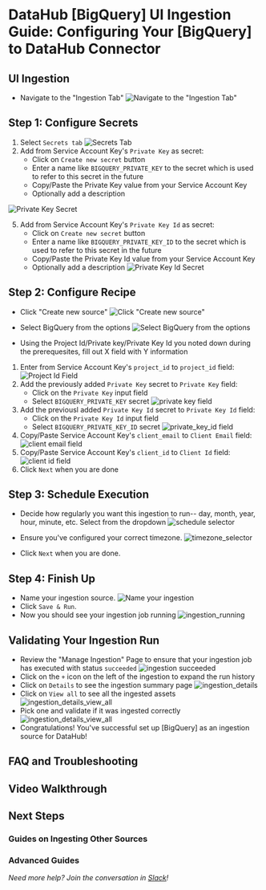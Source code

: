 # DataHub [BigQuery] UI Ingestion Guide: Configuring Your [BigQuery] to DataHub Connector

## UI Ingestion

* Navigate to the "Ingestion Tab"
![Navigate to the "Ingestion Tab"](../imgs/quick-ingestion-guide/bigquery_ingestion_ingestion_button.png)

## Step 1: Configure Secrets
1. Select `Secrets tab`
![Secrets Tab](../imgs/quick-ingestion-guide/bigquery_ingestion_secrets_tab.png)
3. Add from Service Account Key's `Private Key` as secret:
   * Click on `Create new secret` button
   * Enter a name like `BIGQUERY_PRIVATE_KEY` to the secret which is used to refer to this secret in the future
   * Copy/Paste the Private Key value from your Service Account Key
   * Optionally add a description

![Private Key Secret](../imgs/quick-ingestion-guide/bigquery_ingestion_private_key_secret.png)

5. Add from Service Account Key's `Private Key Id` as secret:
   * Click on `Create new secret` button
   * Enter a name like `BIGQUERY_PRIVATE_KEY_ID` to the secret which is used to refer to this secret in the future
   * Copy/Paste the Private Key Id value from your Service Account Key
   * Optionally add a description
![Private Key Id Secret](../imgs/quick-ingestion-guide/bigquery_ingestion_private_key_id_secret.png)

## Step 2: Configure Recipe
* Click "Create new source"
![Click "Create new source"](../imgs/quick-ingestion-guide/bigquery_ingestion_click_create_new_source_button.png)

* Select BigQuery from the options
![Select BigQuery from the options](../imgs/quick-ingestion-guide/bigquery_ingestion_bigquery_button.png)

* Using the Project Id/Private key/Private Key Id you noted down during the prerequesites, fill out X field with Y information
1. Enter from Service Account Key's `project_id` to `project_id` field:
![Project Id Field](../imgs/quick-ingestion-guide/bigquery_ingestion_project_id_field.png)
2. Add the previously added `Private Key` secret to `Private Key` field:
   * Click on the `Private Key` input field
   * Select `BIGQUERY_PRIVATE_KEY` secret
![private key field](../imgs/quick-ingestion-guide/bigquery_ingestion_private_key_field.png)
3. Add the previousl added `Private Key Id` secret to `Private Key Id` field:
   * Click on the `Private Key Id` input field
   * Select `BIGQUERY_PRIVATE_KEY_ID` secret
![private_key_id field](../imgs/quick-ingestion-guide/bigquery_ingestion_private_key_id_field.png)
4. Copy/Paste Service Account Key's `client_email` to `Client Email` field:
![client email field](../imgs/quick-ingestion-guide/bigquery_ingestion_client_email.png)
5. Copy/Paste Service Account Key's `client_id` to `Client Id` field:
![client id field](../imgs/quick-ingestion-guide/bigquery_ingestion_client_id_field.png)
6. Click `Next` when you are done

## Step 3: Schedule Execution

* Decide how regularly you want this ingestion to run-- day, month, year, hour, minute, etc. Select from the dropdown
![schedule selector](../imgs/quick-ingestion-guide/bigquery_ingestion_scheduled_execution.png)

* Ensure you've configured your correct timezone.
![timezone_selector](../imgs/quick-ingestion-guide/bigquery_ingestion_timezone_selector.png)

* Click `Next` when you are done.

## Step 4: Finish Up
* Name your ingestion source.
![Name your ingestion](../imgs/quick-ingestion-guide/bigquery_ingestion_name_ingestion.png)
* Click `Save & Run`.
* Now you should see your ingestion job running
![ingestion_running](../imgs/quick-ingestion-guide/bigquery_ingestion_running.png)

## Validating Your Ingestion Run
* Review the "Manage Ingestion" Page to ensure that your ingestion job has executed with status `succeeded`
![ingestion succeeded](../imgs/quick-ingestion-guide/bigquery_ingestion_succeeded.png)
* Click on the `+` icon on the left of the ingestion to expand the run history
* Click on `Details` to see the ingestion summary page
![ingestion_details](../imgs/quick-ingestion-guide/bigquery_ingestion_details.png)
* Click on `View all` to see all the ingested assets
![ingestion_details_view_all](../imgs/quick-ingestion-guide/bigquery_ingestion_details_view_all.png)
* Pick one and validate if it was ingested correctly
![ingestion_details_view_all](../imgs/quick-ingestion-guide/bigquery_ingestion_ingested_assets.png)
* Congratulations! You've successful set up [BigQuery] as an ingestion source for DataHub!


## FAQ and Troubleshooting

<!-- This section should appear below the fold (collapsed dropdown), and should address next steps if the user is unable to complete a prerequesite due to permissions etc. 


**Question in bold text**

Response in plain text

-->
## Video Walkthrough

<!-- Use the following format to embed YouTube videos:

**Title of YouTube video in bold text**

<p align="center">
<iframe width="560" height="315" src="www.youtube.com/embed/VIDEO_ID" title="YouTube video player" frameborder="0" allow="accelerometer; autoplay; clipboard-write; encrypted-media; gyroscope; picture-in-picture" allowfullscreen></iframe>
</p> 

-->

<!-- 
NOTE: Find the iframe details in YouTube by going to Share > Embed 
 -->

## Next Steps
<!-- Now that you've completed our [Source] ingestion guide, why not try ingesting another stage of your data pipeline, or attempt a more advanced configuration? -->

### Guides on Ingesting Other Sources

### Advanced Guides


*Need more help? Join the conversation in [Slack](http://slack.datahubproject.io)!*